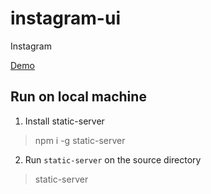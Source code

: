 # instagram-ui
Instagram

[Demo](ui-insta-clone.netlify.com)

## Run on local machine
1. Install static-server
> npm i -g static-server
2. Run `static-server` on the source directory
> static-server

